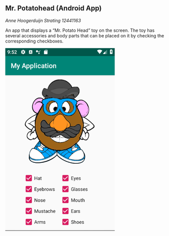 ## Mr. Potatohead (Android App)


*Anne Hoogerduijn Strating*
*12441163*

An app that displays a “Mr. Potato Head” toy on the screen. The toy has several accessories and body parts that 
can be placed on it by checking the corresponding checkboxes.

![alt text](app/doc/potatohead.PNG)
